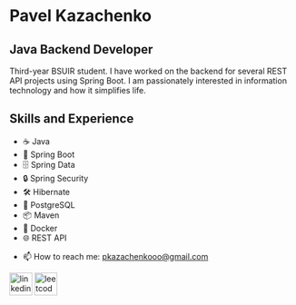 # Pavel Kazachenko
## Java Backend Developer
Third-year BSUIR student. I have worked on the backend for several REST API projects using Spring Boot. I am passionately interested in information technology and how it simplifies life.

## Skills and Experience
* ☕ Java
* 🌱 Spring Boot
* 🗄️ Spring Data
* 🔒 Spring Security
* 🛠️ Hibernate
* 🐘 PostgreSQL
* 📦 Maven
* 🐳 Docker
* 🌐 REST API

- 📫 How to reach me: pkazachenkooo@gmail.com 

[<img src='https://cdn.jsdelivr.net/npm/simple-icons@3.0.1/icons/linkedin.svg' alt='linkedin' height='40'>](https://www.linkedin.com/in/pavel-kazachenko/)  [<img src='https://cdn.jsdelivr.net/npm/simple-icons@3.0.1/icons/leetcode.svg' alt='leetcode' height='40'>](https://leetcode.com/u/mxrpheus6/)
